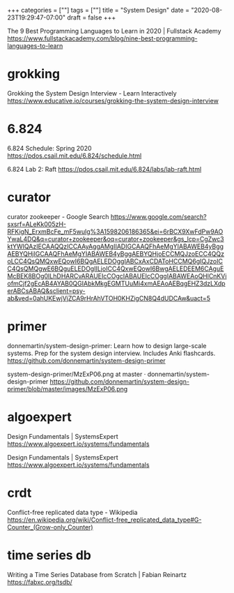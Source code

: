 +++
categories = [""]
tags = [""]
title = "System Design"
date = "2020-08-23T19:29:47-07:00"
draft = false
+++

The 9 Best Programming Languages to Learn in 2020 | Fullstack Academy
https://www.fullstackacademy.com/blog/nine-best-programming-languages-to-learn

# grokking

Grokking the System Design Interview - Learn Interactively
https://www.educative.io/courses/grokking-the-system-design-interview

# 6.824

6.824 Schedule: Spring 2020
https://pdos.csail.mit.edu/6.824/schedule.html

6.824 Lab 2: Raft
https://pdos.csail.mit.edu/6.824/labs/lab-raft.html

# curator

curator zookeeper - Google Search
https://www.google.com/search?sxsrf=ALeKk005zH-RFKigN_ErxmBcFe_mF5wulg%3A1598206186365&ei=6rBCX9XwFdPw9AOYwaL4DQ&q=curator+zookeeper&oq=curator+zookeeper&gs_lcp=CgZwc3ktYWIQAzIECAAQQzICCAAyAggAMgIIADIGCAAQFhAeMgYIABAWEB4yBggAEBYQHjIGCAAQFhAeMgYIABAWEB4yBggAEBYQHjoECCMQJzoECC4QQzoLCC4QsQMQxwEQowI6BQgAELEDOggIABCxAxCDAToHCCMQ6gIQJzoICC4QsQMQgwE6BQguELEDOgIILjoICC4QxwEQowI6BwgAELEDEEM6CAguEMcBEK8BOg0ILhDHARCvARAUEIcCOgcIABAUEIcCOggIABAWEAoQHlCnKViofmCjf2gEcAB4AYAB0QGIAbkMkgEGMTUuMi4xmAEAoAEBqgEHZ3dzLXdperABCsABAQ&sclient=psy-ab&ved=0ahUKEwjVjZCA9rHrAhVTOH0KHZigCN8Q4dUDCAw&uact=5

# primer

donnemartin/system-design-primer: Learn how to design large-scale systems. Prep for the system design interview. Includes Anki flashcards.
https://github.com/donnemartin/system-design-primer

system-design-primer/MzExP06.png at master · donnemartin/system-design-primer
https://github.com/donnemartin/system-design-primer/blob/master/images/MzExP06.png

# algoexpert

Design Fundamentals | SystemsExpert
https://www.algoexpert.io/systems/fundamentals

Design Fundamentals | SystemsExpert
https://www.algoexpert.io/systems/fundamentals

# crdt

Conflict-free replicated data type - Wikipedia
https://en.wikipedia.org/wiki/Conflict-free_replicated_data_type#G-Counter_(Grow-only_Counter)

# time series db
Writing a Time Series Database from Scratch | Fabian Reinartz
https://fabxc.org/tsdb/


